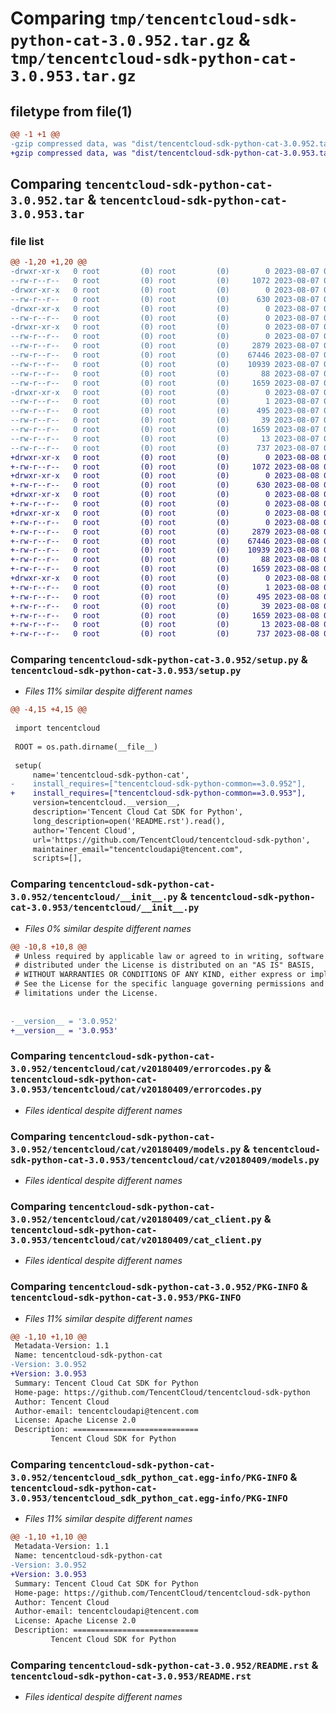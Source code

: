 # Comparing `tmp/tencentcloud-sdk-python-cat-3.0.952.tar.gz` & `tmp/tencentcloud-sdk-python-cat-3.0.953.tar.gz`

## filetype from file(1)

```diff
@@ -1 +1 @@
-gzip compressed data, was "dist/tencentcloud-sdk-python-cat-3.0.952.tar", last modified: Mon Aug  7 08:47:57 2023, max compression
+gzip compressed data, was "dist/tencentcloud-sdk-python-cat-3.0.953.tar", last modified: Tue Aug  8 00:19:54 2023, max compression
```

## Comparing `tencentcloud-sdk-python-cat-3.0.952.tar` & `tencentcloud-sdk-python-cat-3.0.953.tar`

### file list

```diff
@@ -1,20 +1,20 @@
-drwxr-xr-x   0 root         (0) root         (0)        0 2023-08-07 08:47:57.000000 tencentcloud-sdk-python-cat-3.0.952/
--rw-r--r--   0 root         (0) root         (0)     1072 2023-08-07 08:47:57.000000 tencentcloud-sdk-python-cat-3.0.952/setup.py
-drwxr-xr-x   0 root         (0) root         (0)        0 2023-08-07 08:47:57.000000 tencentcloud-sdk-python-cat-3.0.952/tencentcloud/
--rw-r--r--   0 root         (0) root         (0)      630 2023-08-07 08:47:57.000000 tencentcloud-sdk-python-cat-3.0.952/tencentcloud/__init__.py
-drwxr-xr-x   0 root         (0) root         (0)        0 2023-08-07 08:47:57.000000 tencentcloud-sdk-python-cat-3.0.952/tencentcloud/cat/
--rw-r--r--   0 root         (0) root         (0)        0 2023-08-07 08:47:57.000000 tencentcloud-sdk-python-cat-3.0.952/tencentcloud/cat/__init__.py
-drwxr-xr-x   0 root         (0) root         (0)        0 2023-08-07 08:47:57.000000 tencentcloud-sdk-python-cat-3.0.952/tencentcloud/cat/v20180409/
--rw-r--r--   0 root         (0) root         (0)        0 2023-08-07 08:47:57.000000 tencentcloud-sdk-python-cat-3.0.952/tencentcloud/cat/v20180409/__init__.py
--rw-r--r--   0 root         (0) root         (0)     2879 2023-08-07 08:47:57.000000 tencentcloud-sdk-python-cat-3.0.952/tencentcloud/cat/v20180409/errorcodes.py
--rw-r--r--   0 root         (0) root         (0)    67446 2023-08-07 08:47:57.000000 tencentcloud-sdk-python-cat-3.0.952/tencentcloud/cat/v20180409/models.py
--rw-r--r--   0 root         (0) root         (0)    10939 2023-08-07 08:47:57.000000 tencentcloud-sdk-python-cat-3.0.952/tencentcloud/cat/v20180409/cat_client.py
--rw-r--r--   0 root         (0) root         (0)       88 2023-08-07 08:47:57.000000 tencentcloud-sdk-python-cat-3.0.952/setup.cfg
--rw-r--r--   0 root         (0) root         (0)     1659 2023-08-07 08:47:57.000000 tencentcloud-sdk-python-cat-3.0.952/PKG-INFO
-drwxr-xr-x   0 root         (0) root         (0)        0 2023-08-07 08:47:57.000000 tencentcloud-sdk-python-cat-3.0.952/tencentcloud_sdk_python_cat.egg-info/
--rw-r--r--   0 root         (0) root         (0)        1 2023-08-07 08:47:57.000000 tencentcloud-sdk-python-cat-3.0.952/tencentcloud_sdk_python_cat.egg-info/dependency_links.txt
--rw-r--r--   0 root         (0) root         (0)      495 2023-08-07 08:47:57.000000 tencentcloud-sdk-python-cat-3.0.952/tencentcloud_sdk_python_cat.egg-info/SOURCES.txt
--rw-r--r--   0 root         (0) root         (0)       39 2023-08-07 08:47:57.000000 tencentcloud-sdk-python-cat-3.0.952/tencentcloud_sdk_python_cat.egg-info/requires.txt
--rw-r--r--   0 root         (0) root         (0)     1659 2023-08-07 08:47:57.000000 tencentcloud-sdk-python-cat-3.0.952/tencentcloud_sdk_python_cat.egg-info/PKG-INFO
--rw-r--r--   0 root         (0) root         (0)       13 2023-08-07 08:47:57.000000 tencentcloud-sdk-python-cat-3.0.952/tencentcloud_sdk_python_cat.egg-info/top_level.txt
--rw-r--r--   0 root         (0) root         (0)      737 2023-08-07 08:47:57.000000 tencentcloud-sdk-python-cat-3.0.952/README.rst
+drwxr-xr-x   0 root         (0) root         (0)        0 2023-08-08 00:19:54.000000 tencentcloud-sdk-python-cat-3.0.953/
+-rw-r--r--   0 root         (0) root         (0)     1072 2023-08-08 00:19:54.000000 tencentcloud-sdk-python-cat-3.0.953/setup.py
+drwxr-xr-x   0 root         (0) root         (0)        0 2023-08-08 00:19:54.000000 tencentcloud-sdk-python-cat-3.0.953/tencentcloud/
+-rw-r--r--   0 root         (0) root         (0)      630 2023-08-08 00:19:54.000000 tencentcloud-sdk-python-cat-3.0.953/tencentcloud/__init__.py
+drwxr-xr-x   0 root         (0) root         (0)        0 2023-08-08 00:19:54.000000 tencentcloud-sdk-python-cat-3.0.953/tencentcloud/cat/
+-rw-r--r--   0 root         (0) root         (0)        0 2023-08-08 00:19:54.000000 tencentcloud-sdk-python-cat-3.0.953/tencentcloud/cat/__init__.py
+drwxr-xr-x   0 root         (0) root         (0)        0 2023-08-08 00:19:54.000000 tencentcloud-sdk-python-cat-3.0.953/tencentcloud/cat/v20180409/
+-rw-r--r--   0 root         (0) root         (0)        0 2023-08-08 00:19:54.000000 tencentcloud-sdk-python-cat-3.0.953/tencentcloud/cat/v20180409/__init__.py
+-rw-r--r--   0 root         (0) root         (0)     2879 2023-08-08 00:19:54.000000 tencentcloud-sdk-python-cat-3.0.953/tencentcloud/cat/v20180409/errorcodes.py
+-rw-r--r--   0 root         (0) root         (0)    67446 2023-08-08 00:19:54.000000 tencentcloud-sdk-python-cat-3.0.953/tencentcloud/cat/v20180409/models.py
+-rw-r--r--   0 root         (0) root         (0)    10939 2023-08-08 00:19:54.000000 tencentcloud-sdk-python-cat-3.0.953/tencentcloud/cat/v20180409/cat_client.py
+-rw-r--r--   0 root         (0) root         (0)       88 2023-08-08 00:19:54.000000 tencentcloud-sdk-python-cat-3.0.953/setup.cfg
+-rw-r--r--   0 root         (0) root         (0)     1659 2023-08-08 00:19:54.000000 tencentcloud-sdk-python-cat-3.0.953/PKG-INFO
+drwxr-xr-x   0 root         (0) root         (0)        0 2023-08-08 00:19:54.000000 tencentcloud-sdk-python-cat-3.0.953/tencentcloud_sdk_python_cat.egg-info/
+-rw-r--r--   0 root         (0) root         (0)        1 2023-08-08 00:19:54.000000 tencentcloud-sdk-python-cat-3.0.953/tencentcloud_sdk_python_cat.egg-info/dependency_links.txt
+-rw-r--r--   0 root         (0) root         (0)      495 2023-08-08 00:19:54.000000 tencentcloud-sdk-python-cat-3.0.953/tencentcloud_sdk_python_cat.egg-info/SOURCES.txt
+-rw-r--r--   0 root         (0) root         (0)       39 2023-08-08 00:19:54.000000 tencentcloud-sdk-python-cat-3.0.953/tencentcloud_sdk_python_cat.egg-info/requires.txt
+-rw-r--r--   0 root         (0) root         (0)     1659 2023-08-08 00:19:54.000000 tencentcloud-sdk-python-cat-3.0.953/tencentcloud_sdk_python_cat.egg-info/PKG-INFO
+-rw-r--r--   0 root         (0) root         (0)       13 2023-08-08 00:19:54.000000 tencentcloud-sdk-python-cat-3.0.953/tencentcloud_sdk_python_cat.egg-info/top_level.txt
+-rw-r--r--   0 root         (0) root         (0)      737 2023-08-08 00:19:54.000000 tencentcloud-sdk-python-cat-3.0.953/README.rst
```

### Comparing `tencentcloud-sdk-python-cat-3.0.952/setup.py` & `tencentcloud-sdk-python-cat-3.0.953/setup.py`

 * *Files 11% similar despite different names*

```diff
@@ -4,15 +4,15 @@
 
 import tencentcloud
 
 ROOT = os.path.dirname(__file__)
 
 setup(
     name='tencentcloud-sdk-python-cat',
-    install_requires=["tencentcloud-sdk-python-common==3.0.952"],
+    install_requires=["tencentcloud-sdk-python-common==3.0.953"],
     version=tencentcloud.__version__,
     description='Tencent Cloud Cat SDK for Python',
     long_description=open('README.rst').read(),
     author='Tencent Cloud',
     url='https://github.com/TencentCloud/tencentcloud-sdk-python',
     maintainer_email="tencentcloudapi@tencent.com",
     scripts=[],
```

### Comparing `tencentcloud-sdk-python-cat-3.0.952/tencentcloud/__init__.py` & `tencentcloud-sdk-python-cat-3.0.953/tencentcloud/__init__.py`

 * *Files 0% similar despite different names*

```diff
@@ -10,8 +10,8 @@
 # Unless required by applicable law or agreed to in writing, software
 # distributed under the License is distributed on an "AS IS" BASIS,
 # WITHOUT WARRANTIES OR CONDITIONS OF ANY KIND, either express or implied.
 # See the License for the specific language governing permissions and
 # limitations under the License.
 
 
-__version__ = '3.0.952'
+__version__ = '3.0.953'
```

### Comparing `tencentcloud-sdk-python-cat-3.0.952/tencentcloud/cat/v20180409/errorcodes.py` & `tencentcloud-sdk-python-cat-3.0.953/tencentcloud/cat/v20180409/errorcodes.py`

 * *Files identical despite different names*

### Comparing `tencentcloud-sdk-python-cat-3.0.952/tencentcloud/cat/v20180409/models.py` & `tencentcloud-sdk-python-cat-3.0.953/tencentcloud/cat/v20180409/models.py`

 * *Files identical despite different names*

### Comparing `tencentcloud-sdk-python-cat-3.0.952/tencentcloud/cat/v20180409/cat_client.py` & `tencentcloud-sdk-python-cat-3.0.953/tencentcloud/cat/v20180409/cat_client.py`

 * *Files identical despite different names*

### Comparing `tencentcloud-sdk-python-cat-3.0.952/PKG-INFO` & `tencentcloud-sdk-python-cat-3.0.953/PKG-INFO`

 * *Files 11% similar despite different names*

```diff
@@ -1,10 +1,10 @@
 Metadata-Version: 1.1
 Name: tencentcloud-sdk-python-cat
-Version: 3.0.952
+Version: 3.0.953
 Summary: Tencent Cloud Cat SDK for Python
 Home-page: https://github.com/TencentCloud/tencentcloud-sdk-python
 Author: Tencent Cloud
 Author-email: tencentcloudapi@tencent.com
 License: Apache License 2.0
 Description: ============================
         Tencent Cloud SDK for Python
```

### Comparing `tencentcloud-sdk-python-cat-3.0.952/tencentcloud_sdk_python_cat.egg-info/PKG-INFO` & `tencentcloud-sdk-python-cat-3.0.953/tencentcloud_sdk_python_cat.egg-info/PKG-INFO`

 * *Files 11% similar despite different names*

```diff
@@ -1,10 +1,10 @@
 Metadata-Version: 1.1
 Name: tencentcloud-sdk-python-cat
-Version: 3.0.952
+Version: 3.0.953
 Summary: Tencent Cloud Cat SDK for Python
 Home-page: https://github.com/TencentCloud/tencentcloud-sdk-python
 Author: Tencent Cloud
 Author-email: tencentcloudapi@tencent.com
 License: Apache License 2.0
 Description: ============================
         Tencent Cloud SDK for Python
```

### Comparing `tencentcloud-sdk-python-cat-3.0.952/README.rst` & `tencentcloud-sdk-python-cat-3.0.953/README.rst`

 * *Files identical despite different names*

